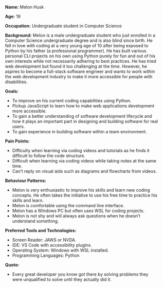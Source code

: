 **Name:** Melon Husk

**Age:** 19

**Occupation:** Undergraduate student in Computer Science

**Background:** Melon is a male undergraduate student who just enrolled in a Computer Science undergraduate degree and is also blind since birth. He fell in love with coding at a very young age of 10 after being exposed to Python by his father (a professional programmer). He has built various personal CLI projects on his own using Python purely for fun and out of his own interests while not necessarily adhering to best practices. He has tried web development but found it too challenging at the time. However, he aspires to become a full-stack software engineer and wants to work within the web development industry to make it more accessible for people with disabilities.

**Goals:** 

- To improve on his current coding capabilities using Python.
- Pickup JavaScript to learn how to make web applications development more accessible.
- To gain a better understanding of software development lifecycle and how it plays an important part in designing and building software for real users.
- To gain experience in building software within a team environment.

 **Pain Points:** 

- Difficulty when learning via coding videos and tutorials as he finds it difficult to follow the code structure.
- Difficult when learning via coding videos while taking notes at the same time.
- Can't reply on visual aids such as diagrams and flowcharts from videos.

**Behaviour Patterns:** 

- Melon is very enthusiastic to improve his skills and learn new coding concepts. He often takes the initiative to use his free time to practice his skills and learn.
- Melon is comfortable using the command line interface.
- Melon has a Windows PC but often uses WSL for coding projects.
- Melon is not shy and will always ask questions when he doesn’t understand something.

**Preferred Tools and Technologies:** 

- Screen Reader: JAWS or NVDA.
- IDE: VS Code with accessibility plugins.
- Operating System: Windows with WSL installed.
- Programming Languages: Python

**Quote:** 

- Every great developer you know got there by solving problems they were unqualified to solve until they actually did it.